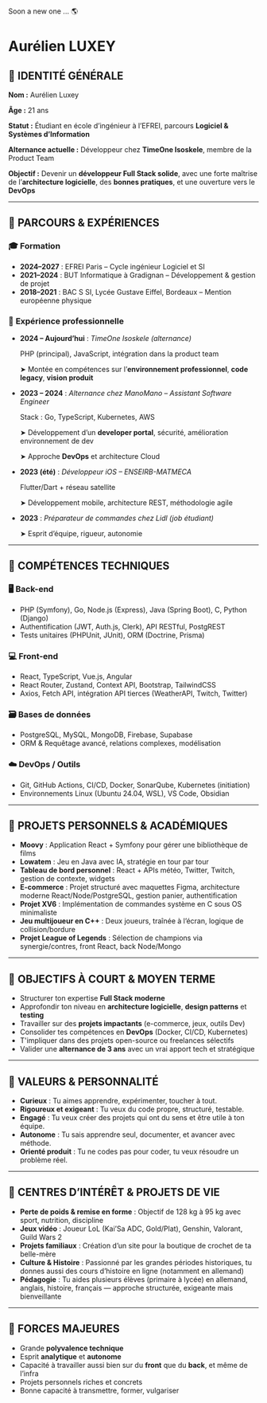 Soon a new one ... 🌎

# Aurélien LUXEY

## 🔹 **IDENTITÉ GÉNÉRALE**

**Nom :** Aurélien Luxey

**Âge :** 21 ans

**Statut :** Étudiant en école d’ingénieur à l’EFREI, parcours **Logiciel & Systèmes d’Information**

**Alternance actuelle :** Développeur chez **TimeOne Isoskele**, membre de la Product Team

**Objectif :** Devenir un **développeur Full Stack solide**, avec une forte maîtrise de l’**architecture logicielle**, des **bonnes pratiques**, et une ouverture vers le **DevOps**

---

## 🔹 **PARCOURS & EXPÉRIENCES**

### 🎓 **Formation**

- **2024–2027** : EFREI Paris – Cycle ingénieur Logiciel et SI
- **2021–2024** : BUT Informatique à Gradignan – Développement & gestion de projet
- **2018–2021** : BAC S SI, Lycée Gustave Eiffel, Bordeaux – Mention européenne physique

### 💼 **Expérience professionnelle**

- **2024 – Aujourd’hui** : *TimeOne Isoskele (alternance)*
    
    PHP (principal), JavaScript, intégration dans la product team
    
    ➤ Montée en compétences sur l’**environnement professionnel**, **code legacy**, **vision produit**
    
- **2023 – 2024** : *Alternance chez ManoMano – Assistant Software Engineer*
    
    Stack : Go, TypeScript, Kubernetes, AWS
    
    ➤ Développement d’un **developer portal**, sécurité, amélioration environnement de dev
    
    ➤ Approche **DevOps** et architecture Cloud
    
- **2023 (été)** : *Développeur iOS – ENSEIRB-MATMECA*
    
    Flutter/Dart + réseau satellite
    
    ➤ Développement mobile, architecture REST, méthodologie agile
    
- **2023** : *Préparateur de commandes chez Lidl (job étudiant)*
    
    ➤ Esprit d’équipe, rigueur, autonomie
    

---

## 🔹 **COMPÉTENCES TECHNIQUES**

### 🖥️ **Back-end**

- PHP (Symfony), Go, Node.js (Express), Java (Spring Boot), C, Python (Django)
- Authentification (JWT, Auth.js, Clerk), API RESTful, PostgREST
- Tests unitaires (PHPUnit, JUnit), ORM (Doctrine, Prisma)

### 💻 **Front-end**

- React, TypeScript, Vue.js, Angular
- React Router, Zustand, Context API, Bootstrap, TailwindCSS
- Axios, Fetch API, intégration API tierces (WeatherAPI, Twitch, Twitter)

### 🗃️ **Bases de données**

- PostgreSQL, MySQL, MongoDB, Firebase, Supabase
- ORM & Requêtage avancé, relations complexes, modélisation

### ☁️ **DevOps / Outils**

- Git, GitHub Actions, CI/CD, Docker, SonarQube, Kubernetes (initiation)
- Environnements Linux (Ubuntu 24.04, WSL), VS Code, Obsidian

---

## 🔹 **PROJETS PERSONNELS & ACADÉMIQUES**

- **Moovy** : Application React + Symfony pour gérer une bibliothèque de films
- **Lowatem** : Jeu en Java avec IA, stratégie en tour par tour
- **Tableau de bord personnel** : React + APIs météo, Twitter, Twitch, gestion de contexte, widgets
- **E-commerce** : Projet structuré avec maquettes Figma, architecture moderne React/Node/PostgreSQL, gestion panier, authentification
- **Projet XV6** : Implémentation de commandes système en C sous OS minimaliste
- **Jeu multijoueur en C++** : Deux joueurs, traînée à l’écran, logique de collision/bordure
- **Projet League of Legends** : Sélection de champions via synergie/contres, front React, back Node/Mongo

---

## 🔹 **OBJECTIFS À COURT & MOYEN TERME**

- Structurer ton expertise **Full Stack moderne**
- Approfondir ton niveau en **architecture logicielle**, **design patterns** et **testing**
- Travailler sur des **projets impactants** (e-commerce, jeux, outils Dev)
- Consolider tes compétences en **DevOps** (Docker, CI/CD, Kubernetes)
- T'impliquer dans des projets open-source ou freelances sélectifs
- Valider une **alternance de 3 ans** avec un vrai apport tech et stratégique

---

## 🔹 **VALEURS & PERSONNALITÉ**

- **Curieux** : Tu aimes apprendre, expérimenter, toucher à tout.
- **Rigoureux et exigeant** : Tu veux du code propre, structuré, testable.
- **Engagé** : Tu veux créer des projets qui ont du sens et être utile à ton équipe.
- **Autonome** : Tu sais apprendre seul, documenter, et avancer avec méthode.
- **Orienté produit** : Tu ne codes pas pour coder, tu veux résoudre un problème réel.

---

## 🔹 **CENTRES D’INTÉRÊT & PROJETS DE VIE**

- **Perte de poids & remise en forme** : Objectif de 128 kg à 95 kg avec sport, nutrition, discipline
- **Jeux vidéo** : Joueur LoL (Kai’Sa ADC, Gold/Plat), Genshin, Valorant, Guild Wars 2
- **Projets familiaux** : Création d’un site pour la boutique de crochet de ta belle-mère
- **Culture & Histoire** : Passionné par les grandes périodes historiques, tu donnes aussi des cours d’histoire en ligne (notamment en allemand)
- **Pédagogie** : Tu aides plusieurs élèves (primaire à lycée) en allemand, anglais, histoire, français — approche structurée, exigeante mais bienveillante

---

## 🔹 **FORCES MAJEURES**

- Grande **polyvalence technique**
- Esprit **analytique** et **autonome**
- Capacité à travailler aussi bien sur du **front** que du **back**, et même de l’infra
- Projets personnels riches et concrets
- Bonne capacité à transmettre, former, vulgariser
